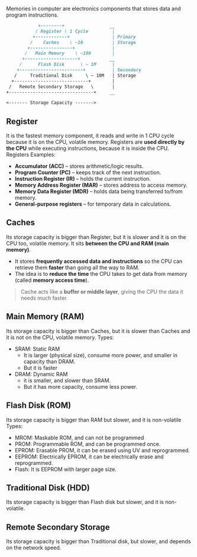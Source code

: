 Memories in computer are electronics components that stores data and program instructions.

``` markdown
            +--------+                 __
           / Register \ 1 Cycle         |
          +------------+                | Primary
	     /    Caches    \ ~10           | Storage
        +----------------+              |
       /   Main Memory    \ ~100        |
      +--------------------+           __
	 /      Flash Disk      \ ~ 1M      |
    +------------------------+          | Secondary
   /     Traditional Disk     \ ~ 10M   | Storage
  +----------------------------+        |
 /   Remote Secondary Storage   \       |
+--------------------------------+     __

<------- Storage Capacity ------->

```

## Register
It is the fastest memory component, it reads and write in 1 CPU cycle because it is on the CPU, volatile memory.
Registers are **used directly by the CPU** while executing instructions, because it is inside the CPU.
Registers Examples:
- **Accumulator (ACC)** – stores arithmetic/logic results.
- **Program Counter (PC)** – keeps track of the next instruction.
- **Instruction Register (IR)** – holds the current instruction.
- **Memory Address Register (MAR)** – stores address to access memory.
- **Memory Data Register (MDR)** – holds data being transferred to/from memory.
- **General-purpose registers** – for temporary data in calculations.

## Caches
Its storage capacity is bigger than Register, but it is slower and it is on the CPU too, volatile memory.
It sits **between the CPU and RAM (main memory)**.
- It stores **frequently accessed data and instructions** so the CPU can retrieve them **faster** than going all the way to RAM.
- The idea is to **reduce the time** the CPU takes to get data from memory (called **memory access time**).

> Cache acts like a **buffer or middle layer**, giving the CPU the data it needs much faster.

## Main Memory (RAM)
Its storage capacity is bigger than Caches, but it is slower than Caches and it is not on the CPU, volatile memory.
Types:
- SRAM: Static RAM
	- It is larger (physical size), consume more power, and smaller in capacity than DRAM.
	- But it is faster
- DRAM: Dynamic RAM
	- it is smaller, and slower than SRAM.
	- But it has more capacity, consume less power.

## Flash Disk (ROM)
Its storage capacity is bigger than RAM but slower, and it is non-volatile
Types:
- MROM: Maskable ROM, and can not be programmed
- PROM: Programmable ROM, and can be programmed once.
- EPROM: Erasable PROM, it can be erased using UV and reprogrammed.
- EEPROM: Electrically EPROM, it can be electrically erase and reprogrammed.
- Flash: It is EEPROM with larger page size.

## Traditional Disk (HDD)
Its storage capacity is bigger than Flash disk but slower, and it is non-volatile.

## Remote Secondary Storage
Its storage capacity is bigger than Traditional disk, but slower, and depends on the network speed.